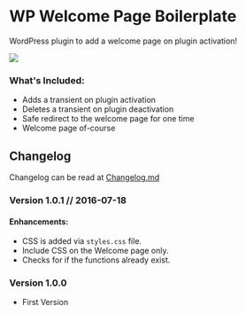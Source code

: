 # WP Welcome Page Boilerplate
WordPress plugin to add a welcome page on plugin activation!

![](https://i.imgur.com/p36NPNk.png)

### What's Included:
- Adds a transient on plugin activation
- Deletes a transient on plugin deactivation
- Safe redirect to the welcome page for one time
- Welcome page of-course

## Changelog
Changelog can be read at [Changelog.md](https://github.com/ahmadawais/WP-Welcome-Page-Boilerplate/blob/master/CHANGELOG.md)

### Version 1.0.1 // 2016-07-18
#### Enhancements:
- CSS is added via `styles.css` file.
- Include CSS on the Welcome page only.
- Checks for if the functions already exist.

### Version 1.0.0 
- First Version
